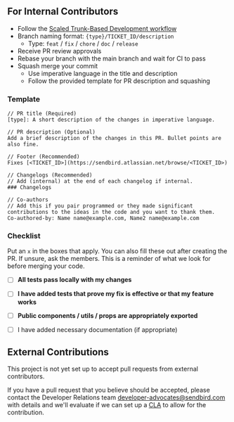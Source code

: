 ## For Internal Contributors

* Follow the [Scaled Trunk-Based Development workflow](https://trunkbaseddevelopment.com/)
* Branch naming format: `{type}/TICKET_ID/description`
  * Type: `feat` / `fix` / `chore` / `doc` / `release`
* Receive PR review approvals
* Rebase your branch with the main branch and wait for CI to pass
* Squash merge your commit
  * Use imperative language in the title and description
  * Follow the provided template for PR description and squashing

### Template
```
// PR title (Required)
[type]: A short description of the changes in imperative language.

// PR description (Optional)
Add a brief description of the changes in this PR. Bullet points are also fine.

// Footer (Recommended)
Fixes [<TICKET_ID>](https://sendbird.atlassian.net/browse/<TICKET_ID>)

// Changelogs (Recommended)
// Add (internal) at the end of each changelog if internal.
### Changelogs

// Co-authors
// Add this if you pair programmed or they made significant contributions to the ideas in the code and you want to thank them.
Co-authored-by: Name name@example.com, Name2 name@example.com

```

### Checklist

Put an `x` in the boxes that apply. You can also fill these out after creating the PR. If unsure, ask the members.
This is a reminder of what we look for before merging your code.

- [ ] **All tests pass locally with my changes**
- [ ] **I have added tests that prove my fix is effective or that my feature works**
- [ ] **Public components / utils / props are appropriately exported**
- [ ] I have added necessary documentation (if appropriate)


## External Contributions

This project is not yet set up to accept pull requests from external contributors.

If you have a pull request that you believe should be accepted, please contact
the Developer Relations team <developer-advocates@sendbird.com> with details
and we'll evaluate if we can set up a [CLA](https://en.wikipedia.org/wiki/Contributor_License_Agreement) to allow for the contribution.
